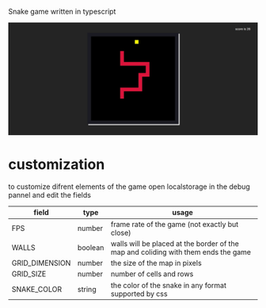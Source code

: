 Snake game written in typescript

![Image of the game](./public/Game.jpg)

# customization

to customize difrent elements of the game open localstorage in the debug pannel and edit the fields

| field | type | usage |
| ----- | ---- | ----- |
| FPS   | number | frame rate of the game (not exactly but close) |
| WALLS | boolean | walls will be placed at the border of the map and coliding with them ends the game |
| GRID_DIMENSION | number | the size of the map in pixels |
| GRID_SIZE | number | number of cells and rows |
| SNAKE_COLOR | string | the color of the snake in any format supported by css |